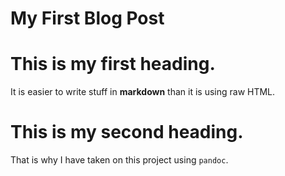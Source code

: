 # My First Blog Post

# This is my first heading.

It is easier to write stuff in **markdown** than it is using raw HTML.

# This is my second heading.

That is why I have taken on this project using ```pandoc```.
